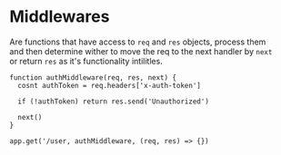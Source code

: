 # Middlewares

Are functions that have access to `req` and `res` objects, process them\
and then determine wither to move the req to the next handler by `next`\
or return `res` as it's functionality intilitles.

```
function authMiddleware(req, res, next) {
  cosnt authToken = req.headers['x-auth-token']

  if (!authToken) return res.send('Unauthorized')

  next()
}

app.get('/user, authMiddleware, (req, res) => {})
```
